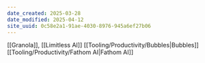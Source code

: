 ```yaml
---
date_created: 2025-03-28
date_modified: 2025-04-12
site_uuid: 0c58e2a1-91ae-4030-8976-945a6ef27b06
---
```


[[Granola]], [[Limitless AI]]
[[Tooling/Productivity/Bubbles|Bubbles]]
[[Tooling/Productivity/Fathom AI|Fathom AI]]
